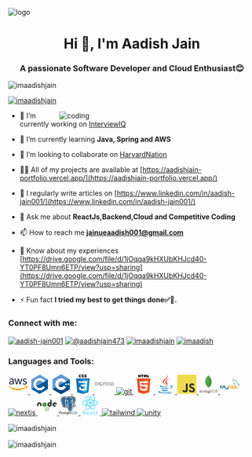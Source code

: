 ![logo](https://camo.githubusercontent.com/f401c2aa72bf748bd1aae72b2768d9ff07dc8ec2131780f36fa689bdd6f2c5fc/68747470733a2f2f692e70696e696d672e636f6d2f6f726967696e616c732f30662f32352f65342f30663235653436363863316337373430623565643431383335333339643637662e676966)
<h1 align="center">Hi 👋, I'm Aadish Jain</h1>
<h3 align="center">A passionate Software Developer and Cloud Enthusiast😊</h3>


<p align="left"> <img src="https://komarev.com/ghpvc/?username=imaadishjain&label=Profile%20views&color=0e75b6&style=flat" alt="imaadishjain" /> </p>

<p align="left"> <a href="https://github.com/ryo-ma/github-profile-trophy"><img src="https://github-profile-trophy.vercel.app/?username=imaadishjain" alt="imaadishjain" /></a> </p>


<img align="right" alt="coding" width="400" src="https://www.lambdatest.com/resources/images/news24.gif">

- 🔭 I’m currently working on [InterviewIQ](https://www.youtube.com/watch?v=doX5Kh1IES8&feature=youtu.be)

- 🌱 I’m currently learning **Java, Spring and AWS**

- 👯 I’m looking to collaborate on [HarvardNation](https://www.youtube.com/watch?v=bsvg1xsSsFo)

- 👨‍💻 All of my projects are available at [https://aadishjain-portfolio.vercel.app/](https://aadishjain-portfolio.vercel.app/)

- 📝 I regularly write articles on [https://www.linkedin.com/in/aadish-jain001/](https://www.linkedin.com/in/aadish-jain001/)

- 💬 Ask me about **ReactJs,Backend,Cloud and Competitive Coding**

- 📫 How to reach me **jainueaadish001@gmail.com**

- 📄 Know about my experiences [https://drive.google.com/file/d/1jOqqa9kHXUbKHJcd40-YT0PF8Umn6ETP/view?usp=sharing](https://drive.google.com/file/d/1jOqqa9kHXUbKHJcd40-YT0PF8Umn6ETP/view?usp=sharing)

- ⚡ Fun fact **I tried my best to get things done✅🚀.**

<h3 align="left">Connect with me:</h3>
<p align="left">
<a href="https://linkedin.com/in/aadish-jain001" target="blank"><img align="center" src="https://raw.githubusercontent.com/rahuldkjain/github-profile-readme-generator/master/src/images/icons/Social/linked-in-alt.svg" alt="aadish-jain001" height="30" width="40" /></a>
<a href="https://www.youtube.com/c/aadishjain473" target="blank"><img align="center" src="https://raw.githubusercontent.com/rahuldkjain/github-profile-readme-generator/master/src/images/icons/Social/youtube.svg" alt="@aadishjain473" height="30" width="40" /></a>
<a href="https://www.leetcode.com/imaadishjain" target="blank"><img align="center" src="https://raw.githubusercontent.com/rahuldkjain/github-profile-readme-generator/master/src/images/icons/Social/leet-code.svg" alt="imaadishjain" height="30" width="40" /></a>
<a href="https://auth.geeksforgeeks.org/user/imaadish" target="blank"><img align="center" src="https://raw.githubusercontent.com/rahuldkjain/github-profile-readme-generator/master/src/images/icons/Social/geeks-for-geeks.svg" alt="imaadish" height="30" width="40" /></a>
</p>

<h3 align="left">Languages and Tools:</h3>
<p align="left"> <a href="https://aws.amazon.com" target="_blank" rel="noreferrer"> <img src="https://raw.githubusercontent.com/devicons/devicon/master/icons/amazonwebservices/amazonwebservices-original-wordmark.svg" alt="aws" width="40" height="40"/> </a> <a href="https://www.cprogramming.com/" target="_blank" rel="noreferrer"> <img src="https://raw.githubusercontent.com/devicons/devicon/master/icons/c/c-original.svg" alt="c" width="40" height="40"/> </a> <a href="https://www.w3schools.com/cpp/" target="_blank" rel="noreferrer"> <img src="https://raw.githubusercontent.com/devicons/devicon/master/icons/cplusplus/cplusplus-original.svg" alt="cplusplus" width="40" height="40"/> </a> <a href="https://www.w3schools.com/css/" target="_blank" rel="noreferrer"> <img src="https://raw.githubusercontent.com/devicons/devicon/master/icons/css3/css3-original-wordmark.svg" alt="css3" width="40" height="40"/> </a> <a href="https://expressjs.com" target="_blank" rel="noreferrer"> <img src="https://raw.githubusercontent.com/devicons/devicon/master/icons/express/express-original-wordmark.svg" alt="express" width="40" height="40"/> </a> <a href="https://git-scm.com/" target="_blank" rel="noreferrer"> <img src="https://www.vectorlogo.zone/logos/git-scm/git-scm-icon.svg" alt="git" width="40" height="40"/> </a> <a href="https://www.w3.org/html/" target="_blank" rel="noreferrer"> <img src="https://raw.githubusercontent.com/devicons/devicon/master/icons/html5/html5-original-wordmark.svg" alt="html5" width="40" height="40"/> </a> <a href="https://www.java.com" target="_blank" rel="noreferrer"> <img src="https://raw.githubusercontent.com/devicons/devicon/master/icons/java/java-original.svg" alt="java" width="40" height="40"/> </a> <a href="https://developer.mozilla.org/en-US/docs/Web/JavaScript" target="_blank" rel="noreferrer"> <img src="https://raw.githubusercontent.com/devicons/devicon/master/icons/javascript/javascript-original.svg" alt="javascript" width="40" height="40"/> </a> <a href="https://www.mongodb.com/" target="_blank" rel="noreferrer"> <img src="https://raw.githubusercontent.com/devicons/devicon/master/icons/mongodb/mongodb-original-wordmark.svg" alt="mongodb" width="40" height="40"/> </a> <a href="https://www.mysql.com/" target="_blank" rel="noreferrer"> <img src="https://raw.githubusercontent.com/devicons/devicon/master/icons/mysql/mysql-original-wordmark.svg" alt="mysql" width="40" height="40"/> </a> <a href="https://nextjs.org/" target="_blank" rel="noreferrer"> <img src="https://cdn.worldvectorlogo.com/logos/nextjs-2.svg" alt="nextjs" width="40" height="40"/> </a> <a href="https://nodejs.org" target="_blank" rel="noreferrer"> <img src="https://raw.githubusercontent.com/devicons/devicon/master/icons/nodejs/nodejs-original-wordmark.svg" alt="nodejs" width="40" height="40"/> </a> <a href="https://www.postgresql.org" target="_blank" rel="noreferrer"> <img src="https://raw.githubusercontent.com/devicons/devicon/master/icons/postgresql/postgresql-original-wordmark.svg" alt="postgresql" width="40" height="40"/> </a> <a href="https://reactjs.org/" target="_blank" rel="noreferrer"> <img src="https://raw.githubusercontent.com/devicons/devicon/master/icons/react/react-original-wordmark.svg" alt="react" width="40" height="40"/> </a> <a href="https://tailwindcss.com/" target="_blank" rel="noreferrer"> <img src="https://www.vectorlogo.zone/logos/tailwindcss/tailwindcss-icon.svg" alt="tailwind" width="40" height="40"/> </a> <a href="https://unity.com/" target="_blank" rel="noreferrer"> <img src="https://www.vectorlogo.zone/logos/unity3d/unity3d-icon.svg" alt="unity" width="40" height="40"/> </a> </p>

<p><img align="center" src="https://github-readme-stats.vercel.app/api/top-langs?username=imaadishjain&show_icons=true&locale=en&layout=compact" alt="imaadishjain" /></p>

<p><img align="center" src="https://github-readme-streak-stats.herokuapp.com/?user=imaadishjain&" alt="imaadishjain" /></p>
